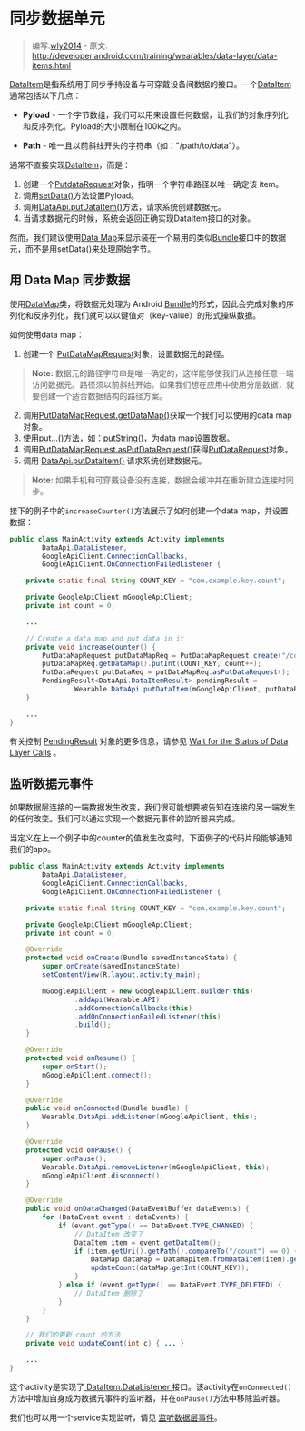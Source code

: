 # 同步数据单元

> 编写:[wly2014](https://github.com/wly2014) - 原文: <http://developer.android.com/training/wearables/data-layer/data-items.html>

[DataItem](http://developer.android.com/reference/com/google/android/gms/wearable/DataItem.html)是指系统用于同步手持设备与可穿戴设备间数据的接口。一个[DataItem](http://developer.android.com/reference/com/google/android/gms/wearable/DataItem.html)通常包括以下几点：

* **Pyload** - 一个字节数组，我们可以用来设置任何数据，让我们的对象序列化和反序列化。Pyload的大小限制在100k之内。

* **Path** - 唯一且以前斜线开头的字符串（如："/path/to/data"）。


通常不直接实现[DataItem](http://developer.android.com/reference/com/google/android/gms/wearable/DataItem.html)，而是：

1. 创建一个[PutdataRequest](http://developer.android.com/reference/com/google/android/gms/wearable/PutDataRequest.html)对象，指明一个字符串路径以唯一确定该 item。
2. 调用[setData()](http://developer.android.com/reference/com/google/android/gms/wearable/PutDataRequest.html#setData(byte[]))方法设置Pyload。
3. 调用<a href="http://developer.android.com/reference/com/google/android/gms/wearable/DataApi.html#putDataItem(com.google.android.gms.common.api.GoogleApiClient, com.google.android.gms.wearable.PutDataRequest)">DataApi.putDataItem()</a>方法，请求系统创建数据元。
4. 当请求数据元的时候，系统会返回正确实现DataItem接口的对象。

然而，我们建议使用[Data Map](data-items.html#data-map)来显示装在一个易用的类似[Bundle](Bundle.html)接口中的数据元，而不是用setData()来处理原始字节。

## 用 Data Map 同步数据

使用[DataMap](DataMap.html)类，将数据元处理为 Android [Bundle](Bundle.html)的形式，因此会完成对象的序列化和反序列化，我们就可以以键值对（key-value）的形式操纵数据。

如何使用data map：

1. 创建一个 [PutDataMapRequest](http://developer.android.com/reference/com/google/android/gms/wearable/PutDataMapRequest.html)对象，设置数据元的路径。
> **Note:** 数据元的路径字符串是唯一确定的，这样能够使我们从连接任意一端访问数据元。路径须以前斜线开始。如果我们想在应用中使用分层数据，就要创建一个适合数据结构的路径方案。
2. 调用[PutDataMapRequest.getDataMap()](http://developer.android.com/reference/com/google/android/gms/wearable/PutDataMapRequest.html#getDataMap())获取一个我们可以使用的data map 对象。
3. 使用put...()方法，如：<a href="http://developer.android.com/reference/com/google/android/gms/wearable/DataMap.html#putString(java.lang.String, java.lang.String)">putString()</a>，为data map设置数据。
4. 调用[PutDataMapRequest.asPutDataRequest()](http://developer.android.com/reference/com/google/android/gms/wearable/PutDataMapRequest.html#asPutDataRequest())获得[PutDataRequest](http://developer.android.com/reference/com/google/android/gms/wearable/PutDataRequest.html)对象。
5. 调用 <a href="http://developer.android.com/reference/com/google/android/gms/wearable/DataApi.html#putDataItem(com.google.android.gms.common.api.GoogleApiClient, com.google.android.gms.wearable.PutDataRequest)">DataApi.putDataItem()</a> 请求系统创建数据元。
> **Note:** 如果手机和可穿戴设备没有连接，数据会缓冲并在重新建立连接时同步。

接下的例子中的`increaseCounter()`方法展示了如何创建一个data map，并设置数据：

```java
public class MainActivity extends Activity implements
        DataApi.DataListener,
        GoogleApiClient.ConnectionCallbacks,
        GoogleApiClient.OnConnectionFailedListener {

    private static final String COUNT_KEY = "com.example.key.count";

    private GoogleApiClient mGoogleApiClient;
    private int count = 0;

    ...

    // Create a data map and put data in it
    private void increaseCounter() {
        PutDataMapRequest putDataMapReq = PutDataMapRequest.create("/count");
        putDataMapReq.getDataMap().putInt(COUNT_KEY, count++);
        PutDataRequest putDataReq = putDataMapReq.asPutDataRequest();
        PendingResult<DataApi.DataItemResult> pendingResult =
                Wearable.DataApi.putDataItem(mGoogleApiClient, putDataReq);
    }

    ...
}
```
有关控制 [PendingResult](http://developer.android.com/reference/com/google/android/gms/common/api/PendingResult.html) 对象的更多信息，请参见 [Wait for the Status of Data Layer Calls](http://developer.android.com/training/wearables/data-layer/events.html#Wait) 。

## 监听数据元事件

如果数据层连接的一端数据发生改变，我们很可能想要被告知在连接的另一端发生的任何改变。我们可以通过实现一个数据元事件的监听器来完成。

当定义在上一个例子中的counter的值发生改变时，下面例子的代码片段能够通知我们的app。

```java
public class MainActivity extends Activity implements
        DataApi.DataListener,
        GoogleApiClient.ConnectionCallbacks,
        GoogleApiClient.OnConnectionFailedListener {

    private static final String COUNT_KEY = "com.example.key.count";

    private GoogleApiClient mGoogleApiClient;
    private int count = 0;

    @Override
    protected void onCreate(Bundle savedInstanceState) {
        super.onCreate(savedInstanceState);
        setContentView(R.layout.activity_main);

        mGoogleApiClient = new GoogleApiClient.Builder(this)
                .addApi(Wearable.API)
                .addConnectionCallbacks(this)
                .addOnConnectionFailedListener(this)
                .build();
    }

    @Override
    protected void onResume() {
        super.onStart();
        mGoogleApiClient.connect();
    }

    @Override
    public void onConnected(Bundle bundle) {
        Wearable.DataApi.addListener(mGoogleApiClient, this);
    }

    @Override
    protected void onPause() {
        super.onPause();
        Wearable.DataApi.removeListener(mGoogleApiClient, this);
        mGoogleApiClient.disconnect();
    }

    @Override
    public void onDataChanged(DataEventBuffer dataEvents) {
        for (DataEvent event : dataEvents) {
            if (event.getType() == DataEvent.TYPE_CHANGED) {
                // DataItem 改变了
                DataItem item = event.getDataItem();
                if (item.getUri().getPath().compareTo("/count") == 0) {
                    DataMap dataMap = DataMapItem.fromDataItem(item).getDataMap();
                    updateCount(dataMap.getInt(COUNT_KEY));
                }
            } else if (event.getType() == DataEvent.TYPE_DELETED) {
                // DataItem 删除了
            }
        }
    }

    // 我们的更新 count 的方法
    private void updateCount(int c) { ... }

    ...
}
```

这个activity是实现了[ DataItem.DataListener ](http://developer.android.com/reference/com/google/android/gms/wearable/DataApi.DataListener.html)接口。该activity在`onConnected()`方法中增加自身成为数据元事件的监听器，并在`onPause()`方法中移除监听器。

我们也可以用一个service实现监听，请见 [监听数据层事件](events.html#Listen)。


